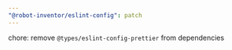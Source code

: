 ```yaml
---
"@robot-inventor/eslint-config": patch
---
```


chore: remove `@types/eslint-config-prettier` from dependencies
